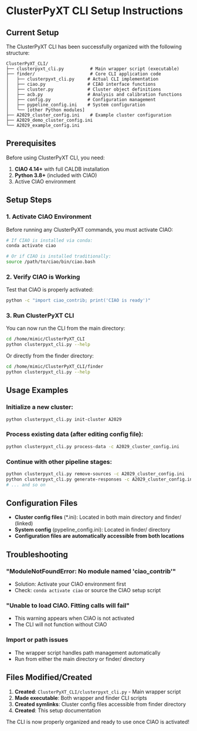 # ClusterPyXT CLI Setup Instructions

## Current Setup

The ClusterPyXT CLI has been successfully organized with the following structure:

```
ClusterPyXT_CLI/
├── clusterpyxt_cli.py          # Main wrapper script (executable)
├── finder/                     # Core CLI application code
│   ├── clusterpyxt_cli.py     # Actual CLI implementation
│   ├── ciao.py                # CIAO interface functions
│   ├── cluster.py             # Cluster object definitions
│   ├── acb.py                 # Analysis and calibration functions
│   ├── config.py              # Configuration management
│   ├── pypeline_config.ini    # System configuration
│   └── [other Python modules]
├── A2029_cluster_config.ini    # Example cluster configuration
├── A2029_demo_cluster_config.ini
└── A2029_example_config.ini
```

## Prerequisites

Before using ClusterPyXT CLI, you need:

1. **CIAO 4.14+** with full CALDB installation
2. **Python 3.8+** (included with CIAO)
3. Active CIAO environment

## Setup Steps

### 1. Activate CIAO Environment

Before running any ClusterPyXT commands, you must activate CIAO:

```bash
# If CIAO is installed via conda:
conda activate ciao

# Or if CIAO is installed traditionally:
source /path/to/ciao/bin/ciao.bash
```

### 2. Verify CIAO is Working

Test that CIAO is properly activated:

```bash
python -c "import ciao_contrib; print('CIAO is ready')"
```

### 3. Run ClusterPyXT CLI

You can now run the CLI from the main directory:

```bash
cd /home/mimic/ClusterPyXT_CLI
python clusterpyxt_cli.py --help
```

Or directly from the finder directory:

```bash
cd /home/mimic/ClusterPyXT_CLI/finder
python clusterpyxt_cli.py --help
```

## Usage Examples

### Initialize a new cluster:
```bash
python clusterpyxt_cli.py init-cluster A2029
```

### Process existing data (after editing config file):
```bash
python clusterpyxt_cli.py process-data -c A2029_cluster_config.ini
```

### Continue with other pipeline stages:
```bash
python clusterpyxt_cli.py remove-sources -c A2029_cluster_config.ini
python clusterpyxt_cli.py generate-responses -c A2029_cluster_config.ini
# ... and so on
```

## Configuration Files

- **Cluster config files** (*.ini): Located in both main directory and finder/ (linked)
- **System config** (pypeline_config.ini): Located in finder/ directory
- **Configuration files are automatically accessible from both locations**

## Troubleshooting

### "ModuleNotFoundError: No module named 'ciao_contrib'"
- Solution: Activate your CIAO environment first
- Check: `conda activate ciao` or source the CIAO setup script

### "Unable to load CIAO. Fitting calls will fail"
- This warning appears when CIAO is not activated
- The CLI will not function without CIAO

### Import or path issues
- The wrapper script handles path management automatically
- Run from either the main directory or finder/ directory

## Files Modified/Created

1. **Created**: `ClusterPyXT_CLI/clusterpyxt_cli.py` - Main wrapper script
2. **Made executable**: Both wrapper and finder CLI scripts
3. **Created symlinks**: Cluster config files accessible from finder directory
4. **Created**: This setup documentation

The CLI is now properly organized and ready to use once CIAO is activated! 